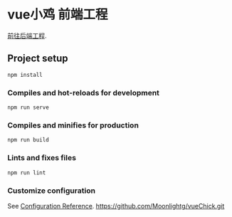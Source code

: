 # vue小鸡 前端工程
[前往后端工程](https://github.com/Moonlightg/vueChickServer).

## Project setup
```
npm install
```

### Compiles and hot-reloads for development
```
npm run serve
```

### Compiles and minifies for production
```
npm run build
```

### Lints and fixes files
```
npm run lint
```

### Customize configuration
See [Configuration Reference](https://cli.vuejs.org/config/).
https://github.com/Moonlightg/vueChick.git